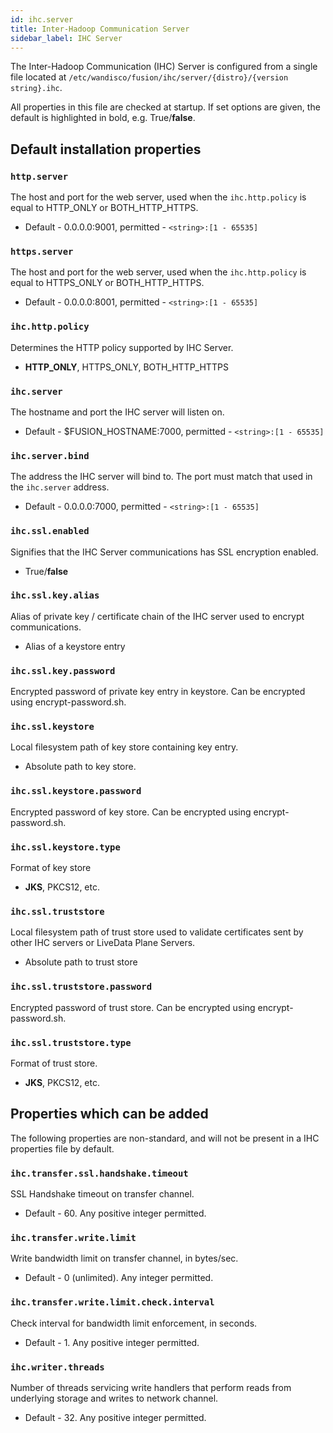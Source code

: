 ```yaml
---
id: ihc.server
title: Inter-Hadoop Communication Server
sidebar_label: IHC Server
---
```


The Inter-Hadoop Communication (IHC) Server is configured from a single file located at `/etc/wandisco/fusion/ihc/server/{distro}/{version string}.ihc`.

All properties in this file are checked at startup. If set options are given, the default is highlighted in bold, e.g. True/**false**.

## Default installation properties

### `http.server`

The host and port for the web server, used when the `ihc.http.policy` is equal to HTTP_ONLY or BOTH_HTTP_HTTPS.

- Default - 0.0.0.0:9001, permitted - `<string>:[1 - 65535]`

### `https.server`

The host and port for the web server, used when the `ihc.http.policy` is equal to HTTPS_ONLY or BOTH_HTTP_HTTPS.

- Default - 0.0.0.0:8001, permitted - `<string>:[1 - 65535]`

### `ihc.http.policy`

Determines the HTTP policy supported by IHC Server.

- **HTTP_ONLY**, HTTPS_ONLY, BOTH_HTTP_HTTPS

### `ihc.server`

The hostname and port the IHC server will listen on.

- Default - $FUSION_HOSTNAME:7000, permitted - `<string>:[1 - 65535]`

### `ihc.server.bind`

The address the IHC server will bind to. The port must match that used in the `ihc.server` address.

- Default - 0.0.0.0:7000, permitted - `<string>:[1 - 65535]`

### `ihc.ssl.enabled`

Signifies that the IHC Server communications has SSL encryption enabled.

- True/**false**

### `ihc.ssl.key.alias`

Alias of private key / certificate chain of the IHC server used to encrypt communications.

- Alias of a keystore entry

### `ihc.ssl.key.password`

Encrypted password of private key entry in keystore. Can be encrypted using encrypt-password.sh.

### `ihc.ssl.keystore`

Local filesystem path of key store containing key entry.

- Absolute path to key store.

### `ihc.ssl.keystore.password`

Encrypted password of key store. Can be encrypted using encrypt-password.sh.

### `ihc.ssl.keystore.type`

Format of key store

- **JKS**, PKCS12, etc.

### `ihc.ssl.truststore`

Local filesystem path of trust store used to validate certificates sent by other IHC servers or LiveData Plane Servers.

- Absolute path to trust store

### `ihc.ssl.truststore.password`

Encrypted password of trust store. Can be encrypted using encrypt-password.sh.

### `ihc.ssl.truststore.type`

Format of trust store.

- **JKS**, PKCS12, etc.

## Properties which can be added

The following properties are non-standard, and will not be present in a IHC properties file by default.

### `ihc.transfer.ssl.handshake.timeout`

SSL Handshake timeout on transfer channel.

- Default - 60. Any positive integer permitted.

### `ihc.transfer.write.limit`

Write bandwidth limit on transfer channel, in bytes/sec.

- Default - 0 (unlimited). Any integer permitted.

### `ihc.transfer.write.limit.check.interval`

Check interval for bandwidth limit enforcement, in seconds.

- Default - 1. Any positive integer permitted.

### `ihc.writer.threads`

Number of threads servicing write handlers that perform reads from underlying storage and writes to network channel.

- Default - 32. Any positive integer permitted.
